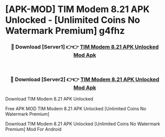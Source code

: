 # [APK-MOD] TIM Modem 8.21 APK Unlocked - [Unlimited Coins No Watermark Premium] g4fhz



<div align="center">
<h3>🔴 Download [Server1] 👉👉 <a href="https://momento.my/?title=TIM_Modem_8.21_APK_Unlocked">TIM Modem 8.21 APK Unlocked Mod Apk</a></h3><br>

<h3>🔴 Download [Server2] 👉👉 <a href="https://momento.my/?title=TIM_Modem_8.21_APK_Unlocked">TIM Modem 8.21 APK Unlocked Mod Apk</a></h3>
</div>



Download TIM Modem 8.21 APK Unlocked 

Free APK MOD TIM Modem 8.21 APK Unlocked [Unlimited Coins No Watermark Premium]

Download TIM Modem 8.21 APK Unlocked [Unlimited Coins No Watermark Premium] Mod For Android
